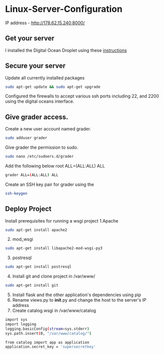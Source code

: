 # Linux-Server-Configuration

IP address - http://178.62.15.240:8000/

## Get your server
I installed the Digital Ocean Droplet using these [instructions](https://www.digitalocean.com/community/tutorials/initial-server-setup-with-ubuntu-16-04)

## Secure your server
Update all currently installed packages
```bash
sudo apt-get update && sudo apt-get upgrade
```
Configured the firewalls to accept various ssh ports including 22, and 2200 using the digital oceans interface.

## Give grader access.
Create a new user account named grader.
```bash
sudo adduser grader
```
Give grader the permission to sudo.
```bash
sudo nano /etc/sudoers.d/grader
```
Add the following below root ALL=(ALL:ALL) ALL
```bash
grader ALL=(ALL:ALL) ALL
```
Create an SSH key pair for grader using the 
```bash
ssh-keygen
```
## Deploy Project
Install prerequisites for running a wsgi project
1.Apache
```bash
sudo apt-get install apache2
```
2. mod_wsgi
```bash
sudo apt-get install libapache2-mod-wsgi-py3
```
3. postresql
```bash
sudo apt-get install postresql
```
4. Install git and clone project in /var/www/ 
```bash
sudo apt-get install git
```
5. Install flask and the other application's dependencies using pip
6. Rename views.py to __init__.py and change the host to the server's IP address
7. Create catalog.wsgi in /var/www/catalog
```bash
import sys
import logging
logging.basicConfig(stream=sys.stderr)
sys.path.insert(0, "/var/www/catalog/")

from catalog import app as application
application.secret_key = 'supersecretkey'
```



